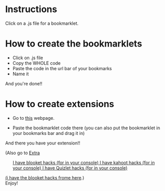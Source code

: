 # Instructions
Click on a .js file for a bookmarklet.

# How to create the bookmarklets
<ul>
  <li>Click on .js file</li>
  <li>Copy the WHOLE code</li>
  <li>Paste the code in the url bar of your bookmarks</li>
  <li>Name it</li>
</ul>
 And you're done!!


# How to create extensions
<ul>
  <li><p>Go to <a href="http://sandbox.self.li/bookmarklet-to-extension">this</a> webpage.</p></li>
  <li>Paste the bookmarklet code there (you can also put the bookmarklet in your bookmarks bar and drag it in)</li>
</ul>
  And there you have your extension!!

<p>(Also go to <a href="https://github.com/jdkgaming/jdk-bookmarklets>here</a> for more cool stuff!!)</p>

# Extra
<ol>
 <il>I have blooket hacks (for in your console)</il> 
 <il>I have kahoot hacks (for in your console)</il>
 <il>I have Quizlet hacks (for in your console)</il>
</ol>

(i have the blooket hacks frome <a href="https://github.com/DannyDan0167/Blooket-Cheats/blob/main/gui.min.js">here</a>.)
<br>
Enjoy!







